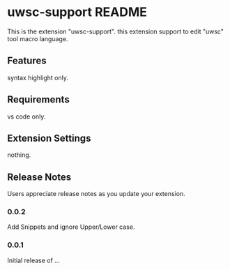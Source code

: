 # uwsc-support README

This is the extension "uwsc-support".
this extension support to edit "uwsc" tool macro language.

## Features

syntax highlight only.

## Requirements

vs code only.

## Extension Settings

nothing.

## Release Notes

Users appreciate release notes as you update your extension.

### 0.0.2

Add Snippets and ignore Upper/Lower case.

### 0.0.1

Initial release of ...
